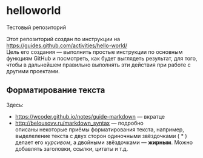 # helloworld
Тестовый репозиторий

Этот репозиторий создан по инструкции на https://guides.github.com/activities/hello-world/  
Цель его создания — выполнить простые инструкции по основным функциям GitHub и посмотреть, как будет выглядеть результат, для того, чтобы в дальнейшем правильно выполнять эти действия при работе с другими проектами.

## Форматирование текста  
Здесь:  
* https://wcoder.github.io/notes/guide-markdown — вкратце
* http://belousovv.ru/markdown_syntax — подробно  
описаны некоторые приёмы форматирования текста, например, выделеление текста с двух сторон одиночными звёздочками ( * ) делает его *курсивом*, а двойными звёздочками — **жирным**. Можно добавлять заголовки, ссылки, цитаты и т.д.
